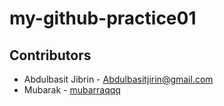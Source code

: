 # my-github-practice01

## Contributors
- Abdulbasit Jibrin - [Abdulbasitjirin@gmail.com](mailto:your.email@example.com)
- Mubarak - [mubarraqqq](https://github.com/mubarraqqq)
